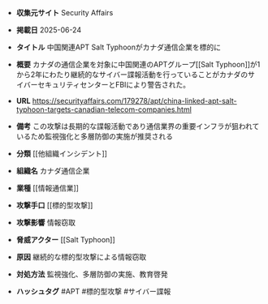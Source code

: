 - **収集元サイト**
Security Affairs

- **掲載日**
2025-06-24

- **タイトル**
中国関連APT Salt Typhoonがカナダ通信企業を標的に

- **概要**
カナダの通信企業を対象に中国関連のAPTグループ[[Salt Typhoon]]が1から2年にわたり継続的なサイバー諜報活動を行っていることがカナダのサイバーセキュリティセンターとFBIにより警告された。

- **URL**
https://securityaffairs.com/179278/apt/china-linked-apt-salt-typhoon-targets-canadian-telecom-companies.html

- **備考**
この攻撃は長期的な諜報活動であり通信業界の重要インフラが狙われているため監視強化と多層防御の実施が推奨される

- **分類**
[[他組織インシデント]]

- **組織名**
カナダ通信企業

- **業種**
[[情報通信業]]

- **攻撃手口**
[[標的型攻撃]]

- **攻撃影響**
情報窃取

- **脅威アクター**
[[Salt Typhoon]]

- **原因**
継続的な標的型攻撃による情報窃取

- **対処方法**
監視強化、多層防御の実施、教育啓発

- **ハッシュタグ**
#APT #標的型攻撃 #サイバー諜報
